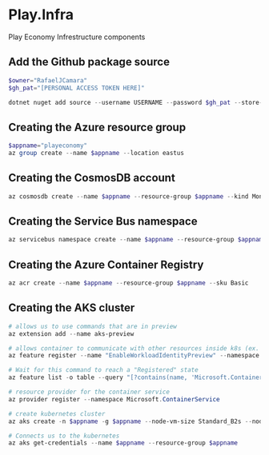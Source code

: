 # Play.Infra
Play Economy Infrestructure components

## Add the Github package source
```powershell
$owner="RafaelJCamara"
$gh_pat="[PERSONAL ACCESS TOKEN HERE]"

dotnet nuget add source --username USERNAME --password $gh_pat --store-password-in-clear-text --name github "https://nuget.pkg.github.com/$owner/index.json"
```

## Creating the Azure resource group
```powershell
$appname="playeconomy"
az group create --name $appname --location eastus
```

## Creating the CosmosDB account
```powershell
az cosmosdb create --name $appname --resource-group $appname --kind MongoDB --enable-free-tier
```

## Creating the Service Bus namespace
```powershell
az servicebus namespace create --name $appname --resource-group $appname --sku Standard
```

## Creating the Azure Container Registry
```powershell
az acr create --name $appname --resource-group $appname --sku Basic
```

## Creating the AKS cluster
```powershell
# allows us to use commands that are in preview
az extension add --name aks-preview

# allows container to communicate with other resources inside k8s (ex. message queue)
az feature register --name "EnableWorkloadIdentityPreview" --namespace "Microsoft.ContainerService"

# Wait for this command to reach a "Registered" state
az feature list -o table --query "[?contains(name, 'Microsoft.ContainerService/EnableWorkloadIdentityPreview')].{Name:name,State:properties.state}"

# resource provider for the container service
az provider register --namespace Microsoft.ContainerService

# create kubernetes cluster
az aks create -n $appname -g $appname --node-vm-size Standard_B2s --node-count 2 --attach-acr $appname --enable-oidc-issuer --enable-workload-identity

# Connects us to the kubernetes
az aks get-credentials --name $appname --resource-group $appname
```
